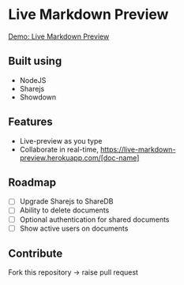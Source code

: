 # Live Markdown Preview
[Demo: Live Markdown Preview](https://live-markdown-preview.herokuapp.com)

## Built using
- NodeJS
- Sharejs
- Showdown

## Features
- Live-preview as you type
- Collaborate in real-time,
https://live-markdown-preview.herokuapp.com/[doc-name]

## Roadmap
- [ ] Upgrade Sharejs to ShareDB
- [ ] Ability to delete documents
- [ ] Optional authentication for shared documents
- [ ] Show active users on documents

## Contribute
Fork this repository -> raise pull request
